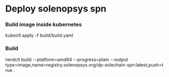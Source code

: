# Deploy solenopsys spn

### Build image inside kubernetes

kubectl apply -f build/build.yaml

### Build



nerdctl build --platform=amd64  --progress=plain --output type=image,name=registry.solenopsys.org/dp-solechain-spn:latest,push=t
rue .

